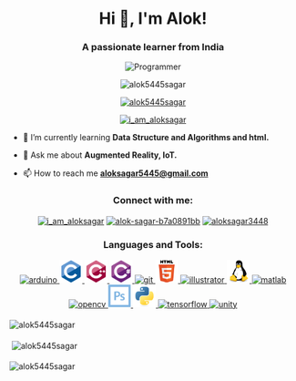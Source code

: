 <h1 align="center">Hi 👋, I'm Alok!</h1>
<h3 align="center">A passionate learner from India</h3>

<p align="middle"> <img src="https://img.etimg.com/thumb/width-1200,height-900,imgsize-638053,resizemode-1,msid-84146083/prime/technology-and-startups/booting-up-developer-economy-how-tech-startups-are-helping-coders-build-and-test-software-faster.jpg" alt="Programmer" width="300" height="225" /> </p>


<p align="middle"> <img src="https://komarev.com/ghpvc/?username=alok5445sagar&label=Profile%20views&color=0e75b6&style=flat" alt="alok5445sagar" /> </p>



<p align="middle"> <a href="https://github.com/ryo-ma/github-profile-trophy"><img src="https://github-profile-trophy.vercel.app/?username=alok5445sagar" alt="alok5445sagar" /></a> </p>



<p align="middle"> <a href="https://twitter.com/i_am_aloksagar" target="blank"><img src="https://img.shields.io/twitter/follow/i_am_aloksagar?logo=twitter&style=for-the-badge" alt="i_am_aloksagar" /></a> </p>



- 🌱 I’m currently learning **Data Structure and Algorithms and html.**

- 💬 Ask me about **Augmented Reality, IoT.**

- 📫 How to reach me **aloksagar5445@gmail.com**



<h3 align="middle">Connect with me:</h3>


<p align="middle">
<a href="https://twitter.com/i_am_aloksagar" target="blank"><img align="center" src="https://raw.githubusercontent.com/rahuldkjain/github-profile-readme-generator/master/src/images/icons/Social/twitter.svg" alt="i_am_aloksagar" height="30" width="40" /></a>
<a href="https://linkedin.com/in/alok-sagar-b7a0891bb" target="blank"><img align="center" src="https://raw.githubusercontent.com/rahuldkjain/github-profile-readme-generator/master/src/images/icons/Social/linked-in-alt.svg" alt="alok-sagar-b7a0891bb" height="30" width="40" /></a>
<a href="https://instagram.com/aloksagar3448" target="blank"><img align="center" src="https://raw.githubusercontent.com/rahuldkjain/github-profile-readme-generator/master/src/images/icons/Social/instagram.svg" alt="aloksagar3448" height="30" width="40" /></a>
</p>



<h3 align="middle">Languages and Tools:</h3>
<p align="middle"> <a href="https://www.arduino.cc/" target="_blank" rel="noreferrer"> <img src="https://cdn.worldvectorlogo.com/logos/arduino-1.svg" alt="arduino" width="40" height="40"/> </a> <a href="https://www.cprogramming.com/" target="_blank" rel="noreferrer"> <img src="https://raw.githubusercontent.com/devicons/devicon/master/icons/c/c-original.svg" alt="c" width="40" height="40"/> </a> <a href="https://www.w3schools.com/cpp/" target="_blank" rel="noreferrer"> <img src="https://raw.githubusercontent.com/devicons/devicon/master/icons/cplusplus/cplusplus-original.svg" alt="cplusplus" width="40" height="40"/> </a> <a href="https://www.w3schools.com/cs/" target="_blank" rel="noreferrer"> <img src="https://raw.githubusercontent.com/devicons/devicon/master/icons/csharp/csharp-original.svg" alt="csharp" width="40" height="40"/> </a> <a href="https://git-scm.com/" target="_blank" rel="noreferrer"> <img src="https://www.vectorlogo.zone/logos/git-scm/git-scm-icon.svg" alt="git" width="40" height="40"/> </a> <a href="https://www.w3.org/html/" target="_blank" rel="noreferrer"> <img src="https://raw.githubusercontent.com/devicons/devicon/master/icons/html5/html5-original-wordmark.svg" alt="html5" width="40" height="40"/> </a> <a href="https://www.adobe.com/in/products/illustrator.html" target="_blank" rel="noreferrer"> <img src="https://www.vectorlogo.zone/logos/adobe_illustrator/adobe_illustrator-icon.svg" alt="illustrator" width="40" height="40"/> </a> <a href="https://www.linux.org/" target="_blank" rel="noreferrer"> <img src="https://raw.githubusercontent.com/devicons/devicon/master/icons/linux/linux-original.svg" alt="linux" width="40" height="40"/> </a> <a href="https://www.mathworks.com/" target="_blank" rel="noreferrer"> <img src="https://upload.wikimedia.org/wikipedia/commons/2/21/Matlab_Logo.png" alt="matlab" width="40" height="40"/> </a> <a href="https://opencv.org/" target="_blank" rel="noreferrer"> <img src="https://www.vectorlogo.zone/logos/opencv/opencv-icon.svg" alt="opencv" width="40" height="40"/> </a> <a href="https://www.photoshop.com/en" target="_blank" rel="noreferrer"> <img src="https://raw.githubusercontent.com/devicons/devicon/master/icons/photoshop/photoshop-line.svg" alt="photoshop" width="40" height="40"/> </a> <a href="https://www.python.org" target="_blank" rel="noreferrer"> <img src="https://raw.githubusercontent.com/devicons/devicon/master/icons/python/python-original.svg" alt="python" width="40" height="40"/> </a> <a href="https://www.tensorflow.org" target="_blank" rel="noreferrer"> <img src="https://www.vectorlogo.zone/logos/tensorflow/tensorflow-icon.svg" alt="tensorflow" width="40" height="40"/> </a> <a href="https://unity.com/" target="_blank" rel="noreferrer"> <img src="https://www.vectorlogo.zone/logos/unity3d/unity3d-icon.svg" alt="unity" width="40" height="40"/> </a> </p>



<p><img align="middle" src="https://github-readme-stats.vercel.app/api/top-langs?username=alok5445sagar&show_icons=true&locale=en&layout=compact" alt="alok5445sagar" /></p>





<p>&nbsp;<img align="middle" src="https://github-readme-stats.vercel.app/api?username=alok5445sagar&show_icons=true&locale=en" alt="alok5445sagar" /></p>





<p><img align="middle" src="https://github-readme-streak-stats.herokuapp.com/?user=alok5445sagar&" alt="alok5445sagar" /></p>
